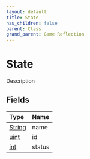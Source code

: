 ```yaml
---
layout: default
title: State
has_children: false
parent: Class
grand_parent: Game Reflection
---
```

# State
Description 

## Fields
| Type | Name |
|:-------------|:--------------|
| [String](/game-reflection/components/string.md) | name |
| [uint](/game-reflection/components/uint.md) | id |
| [int](/game-reflection/enums/int.md) | status |
